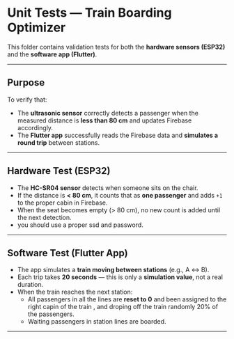 # Unit Tests — Train Boarding Optimizer

This folder contains validation tests for both the **hardware sensors (ESP32)** and the **software app (Flutter)**.

---

## Purpose
To verify that:
- The **ultrasonic sensor** correctly detects a passenger when the measured distance is **less than 80 cm** and updates Firebase accordingly.
- The **Flutter app** successfully reads the Firebase data and **simulates a round trip** between stations.

---

## Hardware Test (ESP32)
- The **HC-SR04 sensor** detects when someone sits on the chair.
- If the distance is **< 80 cm**, it counts that as **one passenger** and adds `+1` to the proper cabin in Firebase.
- When the seat becomes empty (> 80 cm), no new count is added until the next detection.
- you should use a proper ssd and password.

---

## Software Test (Flutter App)
- The app simulates a **train moving between stations** (e.g., A ↔ B).  
- Each trip takes **20 seconds** — this is only a **simulation value**, not a real duration.  
- When the train reaches the next station:
  - All passengers in all the lines are **reset to 0** and been assigned to the right capin of the train , and droping off the train randomly 20% of the passengers.  
  - Waiting passengers in station lines are boarded.  

---

